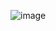 ![image](https://github.com/giovanazanonii/calculadora/assets/126972000/dfceadfb-0b82-4d00-a9e2-af08877a1628)
